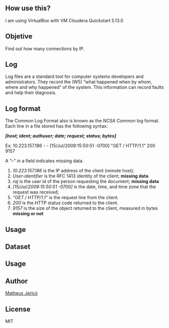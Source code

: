 ## How use this?

I am using VirtualBox with VM Cloudera Quickstart 5.13.0

## Objetive

Find out how many connections by IP.

## Log

Log files are a standard tool for computer systems developers and administrators. They record the (W5) “what happened when by whom, where and why happened” of the system. This information can record faults and help their diagnosis.

## Log format

The Common Log Format also is known as the *NCSA* Common log format. Each line in a file stored has the following syntax:

***[host; ident; authuser; date; request; status; bytes]***

Ex: 10.223.157.186 - - [15/Jul/2009:15:50:51 -0700] "GET / HTTP/1.1" 200 9157

A “–” in a field indicates missing data.

1. *10.223.157.186* is the IP address of the client (remote host);
2. *User-identifier* is the RFC 1413 identity of the client; **missing data**
3. *raj* is the user id of the person requesting the document; **missing data**
4. *[15/Jul/2009:15:50:51 -0700]* is the date, time, and time zone that the request was received; 
5. *“GET / HTTP/1.1”* is the request line from the client.
6. *200* is the HTTP status code returned to the client.
7. *9157* is the size of the object returned to the client, measured in bytes **missing or not**

## Usage

## Dataset

## Usage

## Author

[Matheus Jericó](http://linkedin.com/in/matheusjerico)

## License

MIT
